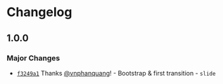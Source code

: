 # Changelog

## 1.0.0

### Major Changes

- [`f3249a1`](https://github.com/vnphanquang/svelte-put/commit/f3249a12afe1e349ad34141f04c16a0ea66fed94) Thanks [@vnphanquang](https://github.com/vnphanquang)! - Bootstrap & first transition - `slide`
